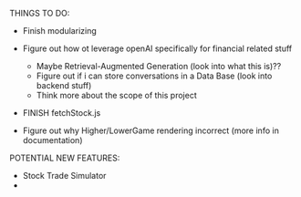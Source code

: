 THINGS TO DO: 

- Finish modularizing

- Figure out how ot leverage openAI specifically for financial related stuff
    - Maybe Retrieval-Augmented Generation (look into what this is)?? 
    - Figure out if i can store conversations in a Data Base (look into backend stuff)
    - Think more about the scope of this project 
- FINISH fetchStock.js 
- Figure out why Higher/LowerGame rendering incorrect (more info in documentation)




POTENTIAL NEW FEATURES:

- Stock Trade Simulator
- 